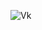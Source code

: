 ![Vk](https://github.com/prajyotkalekar/Portfolio/assets/141732867/3c04bbc7-1bf6-48d6-8638-1d727111a0b9)
